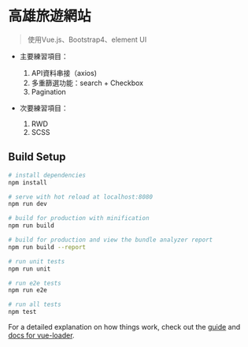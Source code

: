 # 高雄旅遊網站

> 使用Vue.js、Bootstrap4、element UI

* 主要練習項目：
  1. API資料串接（axios)
  2. 多重篩選功能：search + Checkbox
  3. Pagination

* 次要練習項目：
  1. RWD
  2. SCSS

## Build Setup

``` bash
# install dependencies
npm install

# serve with hot reload at localhost:8080
npm run dev

# build for production with minification
npm run build

# build for production and view the bundle analyzer report
npm run build --report

# run unit tests
npm run unit

# run e2e tests
npm run e2e

# run all tests
npm test
```

For a detailed explanation on how things work, check out the [guide](http://vuejs-templates.github.io/webpack/) and [docs for vue-loader](http://vuejs.github.io/vue-loader).
